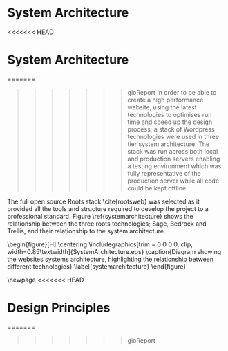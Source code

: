 # System Architecture

<<<<<<< HEAD
# System Architecture

=======
>>>>>>> gioReport
In order to be able to create a high performance website, using the latest technologies to optimises run time and speed up the design process; a stack of Wordpress technologies were used in three tier system architecture. The stack was run across both local and production servers enabling a testing environment which was fully representative of the production server while all code could be kept offline.

The full open source Roots stack \cite{rootsweb} was selected as it provided all the tools and structure required to develop the project to a professional standard. Figure \ref{systemarchitecture} shows the relationship between the three roots technologies; Sage, Bedrock and Trellis, and their relationship to the system architecture.

\begin{figure}[H]
\centering
\includegraphics[trim = 0 0 0 0, clip, width=0.85\textwidth]{SystemArchitecture.eps}
\caption{Diagram showing the websites systems architecture, highlighting the relationship between different technologies}
\label{systemarchitecture}
\end{figure}

\newpage
<<<<<<< HEAD

# Design Principles
=======
>>>>>>> gioReport

